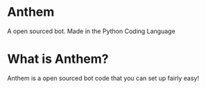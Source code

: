 # Anthem
A open sourced bot. Made in the Python Coding Language 

# What is Anthem?
Anthem is a open sourced bot code that you can set up fairly easy!
